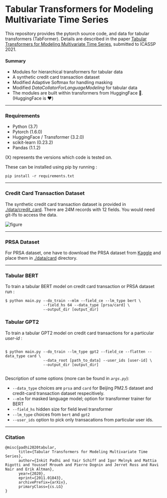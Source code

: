 # Tabular Transformers for Modeling Multivariate Time Series

This repository provides the pytorch source code, and data for tabular transformers (TabFormer). Details are described in the paper [Tabular Transformers for Modeling Multivariate Time Series](http://arxiv.org/abs/2011.01843 ), submitted to ICASSP 2021.

#### Summary
* Modules for hierarchical transformers for tabular data
* A synthetic credit card transaction dataset
* Modified Adaptive Softmax for handling masking
* Modified _DataCollatorForLanguageModeling_ for tabular data
* The modules are built within transformers from HuggingFace 🤗. (HuggingFace is ❤️)
---
### Requirements
* Python (3.7)
* Pytorch (1.6.0)
* HuggingFace / Transformer (3.2.0)
* scikit-learn (0.23.2)
* Pandas (1.1.2)

(X) represents the versions which code is tested on.

These can be installed using pip by running : 
```
pip install -r requirements.txt
```
---

### Credit Card Transaction Dataset

The synthetic credit card transaction dataset is provided in [./data/credit_card](/data/credit_card/). There are 24M records with 12 fields.
You would need git-lfs to access the data.

![figure](./misc/cc_trans_dataset.png)

---

### PRSA Dataset
For PRSA dataset, one have to download the PRSA dataset from [Kaggle](https://www.kaggle.com/sid321axn/beijing-multisite-airquality-data-set) and place them in [./data/card](/data/card/) directory.

---

### Tabular BERT
To train a tabular BERT model on credit card transaction or PRSA dataset run :
```
$ python main.py --do_train --mlm --field_ce --lm_type bert \
                 --field_hs 64 --data_type [prsa/card] \
                 --output_dir [output_dir]
```


### Tabular GPT2
To train a tabular GPT2 model on credit card transactions for a particular _user-id_ :
```

$ python main.py --do_train --lm_type gpt2 --field_ce --flatten --data_type card \
                 --data_root [path_to_data] --user_ids [user-id] \
                 --output_dir [output_dir]
    
```

Description of some options (more can be found in _`args.py`_):
* `--data_type` choices are `prsa` and `card` for Beijing PM2.5 dataset and credit-card transaction dataset respecitively. 
* `--mlm` for masked language model; option for transformer trainer for BERT
* `--field_hs` hidden size for field level transformer
* `--lm_type` choices from `bert` and `gpt2`
* `--user_ids` option to pick only transacations from particular user ids.
---

### Citation

```
@misc{padhi2020tabular,
      title={Tabular Transformers for Modeling Multivariate Time Series}, 
      author={Inkit Padhi and Yair Schiff and Igor Melnyk and Mattia Rigotti and Youssef Mroueh and Pierre Dognin and Jerret Ross and Ravi Nair and Erik Altman},
      year={2020},
      eprint={2011.01843},
      archivePrefix={arXiv},
      primaryClass={cs.LG}
}
```
